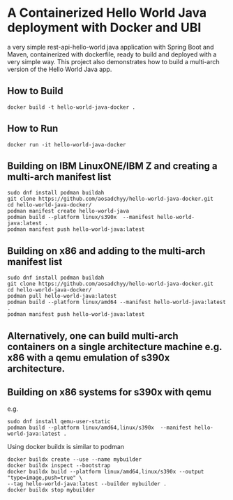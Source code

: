 # A Containerized Hello World Java deployment with Docker and UBI

a very simple rest-api-hello-world java application with Spring Boot and Maven, containerized with dockerfile, ready to build and deployed with a very simple way.
This project also demonstrates how to build a multi-arch version of the Hello World Java app.

## How to Build
```
docker build -t hello-world-java-docker .
```  

## How to Run
```
docker run -it hello-world-java-docker
```

## Building on IBM LinuxONE/IBM Z and creating a multi-arch manifest list
```
sudo dnf install podman buildah
git clone https://github.com/aosadchyy/hello-world-java-docker.git 
cd hello-world-java-docker/ 
podman manifest create hello-world-java
podman build --platform linux/s390x  --manifest hello-world-java:latest .
podman manifest push hello-world-java:latest
```
## Building on x86 and adding to the multi-arch manifest list
```
sudo dnf install podman buildah
git clone https://github.com/aosadchyy/hello-world-java-docker.git 
cd hello-world-java-docker/ 
podman pull hello-world-java:latest
podman build --platform linux/amd64 --manifest hello-world-java:latest .
podman manifest push hello-world-java:latest
```

## Alternatively, one can build multi-arch containers on a single architecture machine e.g. x86 with a qemu emulation of s390x architecture.

## Building on x86 systems for s390x with qemu
e.g.
```
sudo dnf install qemu-user-static
podman build --platform linux/amd64,linux/s390x  --manifest hello-world-java:latest .
```
Using docker buildx is similar to podman
```
docker buildx create --use --name mybuilder
docker buildx inspect --bootstrap
docker buildx build --platform linux/amd64,linux/s390x --output "type=image,push=true" \
--tag hello-world-java:latest --builder mybuilder .
docker buildx stop mybuilder
```

